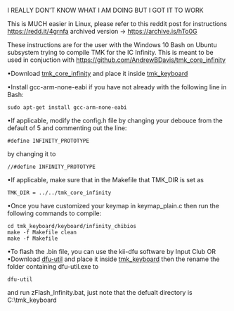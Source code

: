 I REALLY DON'T KNOW WHAT I AM DOING BUT I GOT IT TO WORK

This is MUCH easier in Linux, please refer to this reddit post for instructions <https://redd.it/4grnfa> archived version -> <https://archive.is/hTo0G>

These instructions are for the user with the Windows 10 Bash on Ubuntu subsystem trying to compile TMK for the IC Infinity. This is meant to be used in conjuction with https://github.com/AndrewBDavis/tmk_core_infinity

•Download [tmk_core_infinity](https://github.com/AndrewBDavis/tmk_core_infinity) and place it inside [tmk_keyboard](https://github.com/tmk/tmk_keyboard)

•Install gcc-arm-none-eabi if you have not already with the following line in Bash:

	sudo apt-get install gcc-arm-none-eabi

•If applicable, modify the config.h file by changing your debouce from the default of 5 and commenting out the line:

	#define INFINITY_PROTOTYPE
	
by changing it to 

	//#define INFINITY_PROTOTYPE
	
•If applicable, make sure that in the Makefile that TMK_DIR is set as 
	
	TMK_DIR = ../../tmk_core_infinity

•Once you have customized your keymap in keymap_plain.c then run the following commands to compile:

	cd tmk_keyboard/keyboard/infinity_chibios
	make -f Makefile clean
	make -f Makefile

•To flash the .bin file, you can use the kii-dfu software by Input Club
OR
•Download [dfu-util](https://sourceforge.net/projects/dfu-util/files/dfu-util-0.9-win64.zip/download) and place it inside [tmk_keyboard](https://github.com/tmk/tmk_keyboard) then the rename  the folder containing dfu-util.exe to

	dfu-util 
	
and run zFlash_Infinity.bat, just note that the defualt directory is C:\tmk_keyboard
